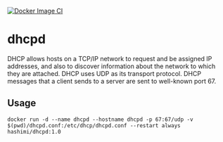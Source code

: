 [![Docker Image CI](https://github.com/aliomid730/cacti/actions/workflows/docker-image.yml/badge.svg)](https://github.com/aliomid730/dhcpd/actions/workflows/docker-image.yml)
# dhcpd
DHCP allows hosts on a TCP/IP network to request and be assigned IP addresses, and also to discover information about the network to which they are attached.
DHCP uses UDP as its transport protocol. DHCP messages that a client sends to a server are sent to well-known port 67.

## Usage

```
docker run -d --name dhcpd --hostname dhcpd -p 67:67/udp -v $(pwd)/dhcpd.conf:/etc/dhcp/dhcpd.conf --restart always hashimi/dhcpd:1.0
```
